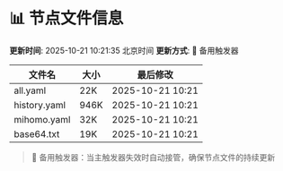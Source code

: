 # 📊 节点文件信息

**更新时间**: 2025-10-21 10:21:35 北京时间
**更新方式**: 🔄 备用触发器

| 文件名 | 大小 | 最后修改 |
|--------|------|----------|
| all.yaml | 22K | 2025-10-21 10:21 |
| history.yaml | 946K | 2025-10-21 10:21 |
| mihomo.yaml | 32K | 2025-10-21 10:21 |
| base64.txt | 19K | 2025-10-21 10:21 |

> 🔄 备用触发器：当主触发器失效时自动接管，确保节点文件的持续更新
